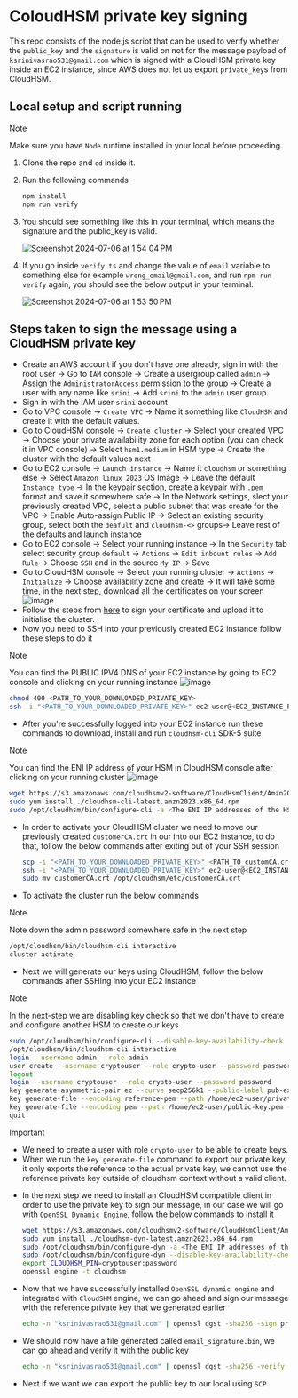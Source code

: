 # ColoudHSM private key signing

This repo consists of the node.js script that can be used to verify whether the `public_key` and the `signature` is valid on not for the message payload of `ksrinivasrao531@gmail.com` which is signed with a CloudHSM private key inside an EC2 instance, since AWS does not let us export `private_key`s from CloudHSM.

## Local setup and script running

> [!NOTE]  
> Make sure you have `Node` runtime installed in your local before proceeding.

1. Clone the repo and `cd` inside it.
2. Run the following commands
   ```bash
   npm install
   npm run verify
   ```
3. You should see something like this in your terminal, which means the signature and the public_key is valid.
   
   ![Screenshot 2024-07-06 at 1 54 04 PM](https://github.com/hellskater/cloudhsm-signing/assets/47584722/6ec7261e-db58-4488-af88-b0ccf300cd45)
5. If you go inside `verify.ts` and change the value of `email` variable to something else for example `wrong_email@gmail.com`, and run `npm run verify` again, you should see the below output in your terminal.
  
   ![Screenshot 2024-07-06 at 1 53 50 PM](https://github.com/hellskater/cloudhsm-signing/assets/47584722/a835fd7d-2201-4811-a571-b016e5030e67)

## Steps taken to sign the message using a CloudHSM private key

- Create an AWS account if you don't have one already, sign in with the root user -> Go to `IAM` console -> Create a usergroup called `admin` -> Assign the `AdministratorAccess` permission to the group -> Create a user with any name like `srini` -> Add `srini` to the `admin` user group.
- Sign in with the IAM user `srini` account
- Go to VPC console -> `Create VPC` -> Name it something like `CloudHSM` and create it with the default values.
- Go to CloudHSM console -> `Create cluster` -> Select your created VPC -> Choose your private availability zone for each option (you can check it in VPC console) -> Select `hsm1.medium` in HSM type -> Create the cluster with the default values next
- Go to EC2 console -> `Launch instance` -> Name it `cloudhsm` or something else -> Select `Amazon linux 2023` OS Image -> Leave the default `Instance type` -> In the keypair section, create a keypair with `.pem` format and save it somewhere safe -> In the Network settings, slect your previously created VPC, select a public subnet that was create for the VPC -> Enable Auto-assign Public IP -> Select an existing security group, select both the `deafult` and `cloudhsm-<>` groups-> Leave rest of the defaults and launch instance
- Go to EC2 console -> Select your running instance -> In the `Security` tab select security group `default` -> `Actions` -> `Edit inbount rules` -> `Add Rule` -> Choose `SSH` and in the source `My IP` -> Save
- Go to CloudHSM console -> Select your running cluster -> `Actions` -> `Initialize` -> Choose availability zone and create -> It will take some time, in the next step, download all the certificates on your screen
 ![image](https://github.com/hellskater/cloudhsm-signing/assets/47584722/0109ab96-130b-41f1-a641-6946b8c3b01d)
- Follow the steps from [here](https://docs.aws.amazon.com/cloudhsm/latest/userguide/initialize-cluster.html) to sign your certificate and upload it to initialise the cluster.
- Now you need to SSH into your previously created EC2 instance follow these steps to do it

> [!NOTE]  
> You can find the PUBLIC IPV4 DNS of your EC2 instance by going to EC2 console and clicking on your running instance
> ![image](https://github.com/hellskater/cloudhsm-signing/assets/47584722/d2bc7dfe-2c2b-4fc1-a986-f89e6aa00876)

  ```bash
  chmod 400 <PATH_TO_YOUR_DOWNLOADED_PRIVATE_KEY>
  ssh -i "<PATH_TO_YOUR_DOWNLOADED_PRIVATE_KEY>" ec2-user@<EC2_INSTANCE_PUBLIC IPV4 DNS>
  ```
- After you're successfully logged into your EC2 instance run these commands to download, install and run `cloudhsm-cli` SDK-5 suite

> [!NOTE]  
> You can find the ENI IP address of your HSM in CloudHSM console after clicking on your running cluster
> ![image](https://github.com/hellskater/cloudhsm-signing/assets/47584722/34f09efc-1bba-4e6d-9b74-4e99d8e91752)

  
  ```bash
  wget https://s3.amazonaws.com/cloudhsmv2-software/CloudHsmClient/Amzn2023/cloudhsm-cli-latest.amzn2023.x86_64.rpm
  sudo yum install ./cloudhsm-cli-latest.amzn2023.x86_64.rpm
  sudo /opt/cloudhsm/bin/configure-cli -a <The ENI IP addresses of the HSMs>
  ```
- In order to activate your CloudHSM cluster we need to move our previously created `customerCA.crt` in our into our EC2 instance, to do that, follow the below commands after exiting out of your SSH session
  ```bash
  scp -i "<PATH_TO_YOUR_DOWNLOADED_PRIVATE_KEY>" <PATH_TO_customCA.crt> ec2-user@<EC2_INSTANCE_PUBLIC IPV4 DNS>:/home/ec2-user/customerCA.crt
  ssh -i "<PATH_TO_YOUR_DOWNLOADED_PRIVATE_KEY>" ec2-user@<EC2_INSTANCE_PUBLIC IPV4 DNS>
  sudo mv customerCA.crt /opt/cloudhsm/etc/customerCA.crt
  ```
- To activate the cluster run the below commands

> [!NOTE]  
> Note down the admin password somewhere safe in the next step

  ```bash
  /opt/cloudhsm/bin/cloudhsm-cli interactive
  cluster activate
  ```
- Next we will generate our keys using CloudHSM, follow the below commands after SSHing into your EC2 instance

> [!NOTE]  
> In the next-step we are disabling key check so that we don't have to create and configure another HSM to create our keys

  ```bash
  sudo /opt/cloudhsm/bin/configure-cli --disable-key-availability-check
  /opt/cloudhsm/bin/cloudhsm-cli interactive
  login --username admin --role admin
  user create --username cryptouser --role crypto-user --password password
  logout
  login --username cryptouser --role crypto-user --password password
  key generate-asymmetric-pair ec --curve secp256k1 --public-label pub-example --private-label priv-example --private-attributes sign=true
  key generate-file --encoding reference-pem --path /home/ec2-user/private-key.pem --filter attr.label="priv-example"
  key generate-file --encoding pem --path /home/ec2-user/public-key.pem --filter attr.label="pub-example"
  quit
  ```
> [!IMPORTANT]  
> - We need to create a user with role `crypto-user` to be able to create keys.
> - When we run the `key generate-file` command to export our private key, it only exports the reference to the actual private key, we cannot use the reference private key outside of cloudhsm context without a valid client.

- In the next step we need to install an CloudHSM compatible client in order to use the private key to sign our message, in our case we will go with `OpenSSL Dynamic Engine`, follow the below commands to install it
  ```bash
  wget https://s3.amazonaws.com/cloudhsmv2-software/CloudHsmClient/Amzn2023/cloudhsm-dyn-latest.amzn2023.x86_64.rpm
  sudo yum install ./cloudhsm-dyn-latest.amzn2023.x86_64.rpm
  sudo /opt/cloudhsm/bin/configure-dyn -a <The ENI IP addresses of the HSMs>
  sudo /opt/cloudhsm/bin/configure-dyn --disable-key-availability-check
  export CLOUDHSM_PIN=cryptouser:password
  openssl engine -t cloudhsm
  ```
- Now that we have successfully installed `OpenSSL dynamic engine` and integrated with `CloudSHM` engine, we can go ahead and sign our message with the reference private key that we generated earlier
  ```bash
  echo -n "ksrinivasrao531@gmail.com" | openssl dgst -sha256 -sign private-key.pem -engine cloudhsm -out email_signature.bin
  ```
- We should now have a file generated called `email_signature.bin`, we can go ahead and verify it with the public key
  ```bash
  echo -n "ksrinivasrao531@gmail.com" | openssl dgst -sha256 -verify public-key.pem -signature email_signature.bin
  ```
- Next if we want we can export the public key to our local using `SCP`
